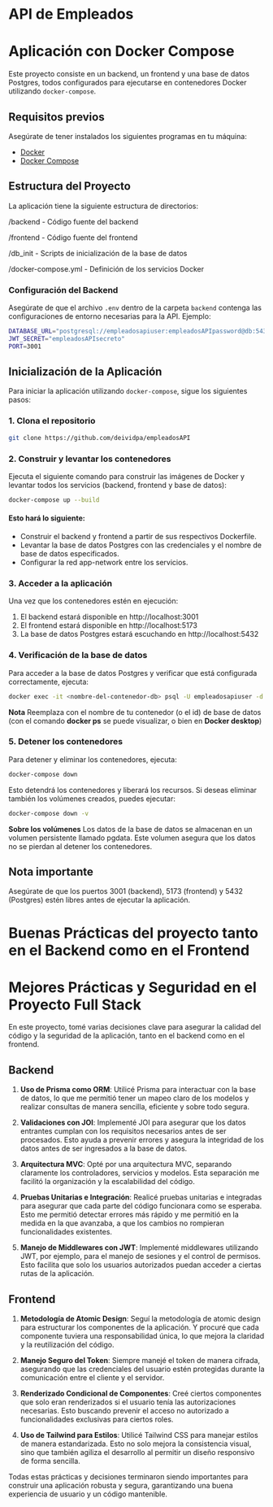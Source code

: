 # API de Empleados

# Aplicación con Docker Compose

Este proyecto consiste en un backend, un frontend y una base de datos Postgres, todos configurados para ejecutarse en contenedores Docker utilizando `docker-compose`.

## Requisitos previos

Asegúrate de tener instalados los siguientes programas en tu máquina:

- [Docker](https://www.docker.com/get-started)
- [Docker Compose](https://docs.docker.com/compose/install/)

## Estructura del Proyecto

La aplicación tiene la siguiente estructura de directorios:

/backend - Código fuente del backend

/frontend - Código fuente del frontend 

/db_init - Scripts de inicialización de la base de datos

/docker-compose.yml - Definición de los servicios Docker


### Configuración del Backend

Asegúrate de que el archivo `.env` dentro de la carpeta `backend` contenga las configuraciones de entorno necesarias para la API. Ejemplo:

```bash
DATABASE_URL="postgresql://empleadosapiuser:empleadosAPIpassword@db:5432/empleadosapidb"
JWT_SECRET="empleadosAPIsecreto"
PORT=3001
```

## Inicialización de la Aplicación

Para iniciar la aplicación utilizando `docker-compose`, sigue los siguientes pasos:

### 1. Clona el repositorio

```bash
git clone https://github.com/deividpa/empleadosAPI
```

### 2. Construir y levantar los contenedores
Ejecuta el siguiente comando para construir las imágenes de Docker y levantar todos los servicios (backend, frontend y base de datos):

```bash
docker-compose up --build
```

#### Esto hará lo siguiente:

- Construir el backend y frontend a partir de sus respectivos Dockerfile.
- Levantar la base de datos Postgres con las credenciales y el nombre de base de datos especificados.
- Configurar la red app-network entre los servicios.


### 3. Acceder a la aplicación
Una vez que los contenedores estén en ejecución:

1. El backend estará disponible en http://localhost:3001
2. El frontend estará disponible en http://localhost:5173
3. La base de datos Postgres estará escuchando en http://localhost:5432


### 4. Verificación de la base de datos
Para acceder a la base de datos Postgres y verificar que está configurada correctamente, ejecuta:

```bash
docker exec -it <nombre-del-contenedor-db> psql -U empleadosapiuser -d empleadosapidb
```
**Nota** Reemplaza <nombre-del-contenedor-db> con el nombre de tu contenedor (o el id) de base de datos (con el comando  **docker ps** se puede visualizar, o bien en **Docker desktop**)

### 5. Detener los contenedores

Para detener y eliminar los contenedores, ejecuta:

```bash
docker-compose down
```

Esto detendrá los contenedores y liberará los recursos. Si deseas eliminar también los volúmenes creados, puedes ejecutar:

```bash
docker-compose down -v
```

**Sobre los volúmenes**
Los datos de la base de datos se almacenan en un volumen persistente llamado pgdata. Este volumen asegura que los datos no se pierdan al detener los contenedores.

## Nota importante
Asegúrate de que los puertos 3001 (backend), 5173 (frontend) y 5432 (Postgres) estén libres antes de ejecutar la aplicación.


# Buenas Prácticas del proyecto tanto en el Backend como en el Frontend

# Mejores Prácticas y Seguridad en el Proyecto Full Stack

En este proyecto, tomé varias decisiones clave para asegurar la calidad del código y la seguridad de la aplicación, tanto en el backend como en el frontend.

## Backend

1. **Uso de Prisma como ORM**: 
   Utilicé Prisma para interactuar con la base de datos, lo que me permitió tener un mapeo claro de los modelos y realizar consultas de manera sencilla, eficiente y sobre todo segura.

2. **Validaciones con JOI**:
   Implementé JOI para asegurar que los datos entrantes cumplan con los requisitos necesarios antes de ser procesados. Esto ayuda a prevenir errores y asegura la integridad de los datos antes de ser ingresados a la base de datos.

3. **Arquitectura MVC**:
   Opté por una arquitectura MVC, separando claramente los controladores, servicios y modelos. Esta separación me facilitó la organización y la escalabilidad del código.

4. **Pruebas Unitarias e Integración**:
   Realicé pruebas unitarias e integradas para asegurar que cada parte del código funcionara como se esperaba. Esto me permitió detectar errores más rápido y me permitió en la medida en la que avanzaba, a que los cambios no rompieran funcionalidades existentes.

5. **Manejo de Middlewares con JWT**:
   Implementé middlewares utilizando JWT, por ejemplo, para el manejo de sesiones y el control de permisos. Esto facilita que solo los usuarios autorizados puedan acceder a ciertas rutas de la aplicación.

## Frontend

1. **Metodología de Atomic Design**:
   Seguí la metodología de atomic design para estructurar los componentes de la aplicación. Y procuré que cada componente tuviera una responsabilidad única, lo que mejora la claridad y la reutilización del código.

2. **Manejo Seguro del Token**:
   Siempre manejé el token de manera cifrada, asegurando que las credenciales del usuario estén protegidas durante la comunicación entre el cliente y el servidor.

3. **Renderizado Condicional de Componentes**:
   Creé ciertos componentes que solo eran renderizados si el usuario tenía las autorizaciones necesarias. Esto buscando prevenir el acceso no autorizado a funcionalidades exclusivas para ciertos roles.

4. **Uso de Tailwind para Estilos**:
   Utilicé Tailwind CSS para manejar estilos de manera estandarizada. Esto no solo mejora la consistencia visual, sino que también agiliza el desarrollo al permitir un diseño responsivo de forma sencilla.

Todas estas prácticas y decisiones terminaron siendo importantes para construir una aplicación robusta y segura, garantizando una buena experiencia de usuario y un código mantenible.
